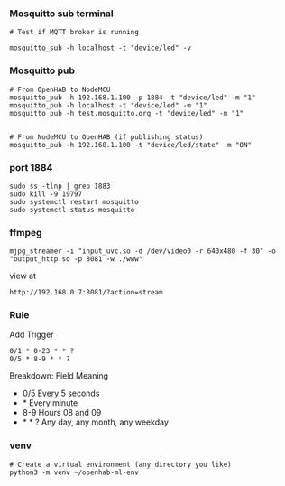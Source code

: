 ### Mosquitto sub terminal

````
# Test if MQTT broker is running

mosquitto_sub -h localhost -t "device/led" -v
````


### Mosquitto pub
````
# From OpenHAB to NodeMCU
mosquitto_pub -h 192.168.1.100 -p 1884 -t "device/led" -m "1"
mosquitto_pub -h localhost -t "device/led" -m "1"
mosquitto_pub -h test.mosquitto.org -t "device/led" -m "1"


# From NodeMCU to OpenHAB (if publishing status)
mosquitto_pub -h 192.168.1.100 -t "device/led/state" -m "ON"

````

### port 1884
````
sudo ss -tlnp | grep 1883
sudo kill -9 19797
sudo systemctl restart mosquitto
sudo systemctl status mosquitto
````

### ffmpeg

````
mjpg_streamer -i "input_uvc.so -d /dev/video0 -r 640x480 -f 30" -o "output_http.so -p 8081 -w ./www"
````

view at
````
http://192.168.0.7:8081/?action=stream
````

### Rule 
Add Trigger
````
0/1 * 0-23 * * ?
0/5 * 8-9 * * ?
````
Breakdown:
Field	Meaning

* 0/5	Every 5 seconds
* \*	Every minute
* 8-9	Hours 08 and 09
* \* \* ?	Any day, any month, any weekday

### venv
````
# Create a virtual environment (any directory you like)
python3 -m venv ~/openhab-ml-env
````
